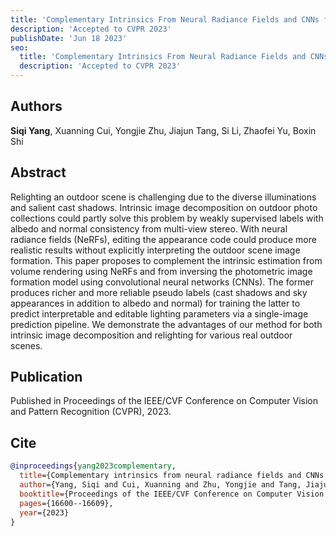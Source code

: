 ```yaml
---
title: 'Complementary Intrinsics From Neural Radiance Fields and CNNs for Outdoor Scene Relighting'
description: 'Accepted to CVPR 2023'
publishDate: 'Jun 18 2023'
seo:
  title: 'Complementary Intrinsics From Neural Radiance Fields and CNNs for Outdoor Scene Relighting'
  description: 'Accepted to CVPR 2023'
---
```


## Authors

**Siqi Yang**, Xuanning Cui, Yongjie Zhu, Jiajun Tang, Si Li, Zhaofei Yu, Boxin Shi

## Abstract

Relighting an outdoor scene is challenging due to the diverse illuminations and salient cast shadows. Intrinsic image decomposition on outdoor photo collections could partly solve this problem by weakly supervised labels with albedo and normal consistency from multi-view stereo. With neural radiance fields (NeRFs), editing the appearance code could produce more realistic results without explicitly interpreting the outdoor scene image formation. This paper proposes to complement the intrinsic estimation from volume rendering using NeRFs and from inversing the photometric image formation model using convolutional neural networks (CNNs). The former produces richer and more reliable pseudo labels (cast shadows and sky appearances in addition to albedo and normal) for training the latter to predict interpretable and editable lighting parameters via a single-image prediction pipeline. We demonstrate the advantages of our method for both intrinsic image decomposition and relighting for various real outdoor scenes.

## Publication

Published in Proceedings of the IEEE/CVF Conference on Computer Vision and Pattern Recognition (CVPR), 2023.

## Cite

```bibtex
@inproceedings{yang2023complementary,
  title={Complementary intrinsics from neural radiance fields and CNNs for outdoor scene relighting},
  author={Yang, Siqi and Cui, Xuanning and Zhu, Yongjie and Tang, Jiajun and Li, Si and Yu, Zhaofei and Shi, Boxin},
  booktitle={Proceedings of the IEEE/CVF Conference on Computer Vision and Pattern Recognition},
  pages={16600--16609},
  year={2023}
}
```
